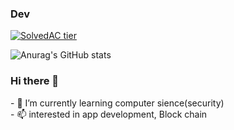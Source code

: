 ### Dev

[![SolvedAC tier](http://mazassumnida.wtf/api/v2/generate_badge?boj=codethinking)](https://solved.ac/codethinkg)

![Anurag's GitHub stats](https://github-readme-stats.vercel.app/api?username=hanjiung&show_icons=true&theme=radical)

### Hi there 👋

<!--
**hanjiung/hanjiung** is a ✨ _special_ ✨ repository because its `README.md` (this file) appears on your GitHub profile.

Here are some ideas to get you started:
--!>

- 🌱 I’m currently learning computer sience(security)<br>

- 📫 interested in app development, Block chain

<!--
- 👯 I’m looking to collaborate on ...

- 🔭 I’m currently working on ...
- 🤔 I’m looking for help with ...
- 💬 Ask me about ...
- 📫 How to reach me: ...
- 😄 Pronouns: ...
- ⚡ Fun fact: ...

--!>
